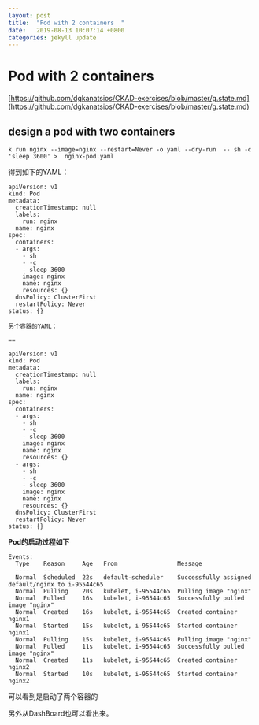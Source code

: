 ```yaml
---
layout: post
title:  "Pod with 2 containers  "
date:   2019-08-13 10:07:14 +0800
categories: jekyll update
---
```

#  Pod with 2 containers 



[https://github.com/dgkanatsios/CKAD-exercises/blob/master/g.state.md](https://github.com/dgkanatsios/CKAD-exercises/blob/master/g.state.md)


##  design a pod with two containers 


```
k run nginx --image=nginx --restart=Never -o yaml --dry-run  -- sh -c  'sleep 3600' >  nginx-pod.yaml 

```
得到如下的YAML：

```
apiVersion: v1
kind: Pod
metadata:
  creationTimestamp: null
  labels:
    run: nginx
  name: nginx
spec:
  containers:
  - args:
    - sh
    - -c
    - sleep 3600
    image: nginx
    name: nginx
    resources: {}
  dnsPolicy: ClusterFirst
  restartPolicy: Never
status: {}

```


```
另个容器的YAML：

==

apiVersion: v1
kind: Pod
metadata:
  creationTimestamp: null
  labels:
    run: nginx
  name: nginx
spec:
  containers:
  - args:
    - sh
    - -c
    - sleep 3600
    image: nginx
    name: nginx
    resources: {}
  - args:
    - sh
    - -c
    - sleep 3600
    image: nginx
    name: nginx
    resources: {}
  dnsPolicy: ClusterFirst
  restartPolicy: Never
status: {}

```


**Pod的启动过程如下**

```
Events:
  Type    Reason     Age   From                 Message
  ----    ------     ----  ----                 -------
  Normal  Scheduled  22s   default-scheduler    Successfully assigned default/nginx to i-95544c65
  Normal  Pulling    20s   kubelet, i-95544c65  Pulling image "nginx"
  Normal  Pulled     16s   kubelet, i-95544c65  Successfully pulled image "nginx"
  Normal  Created    16s   kubelet, i-95544c65  Created container nginx1
  Normal  Started    15s   kubelet, i-95544c65  Started container nginx1
  Normal  Pulling    15s   kubelet, i-95544c65  Pulling image "nginx"
  Normal  Pulled     11s   kubelet, i-95544c65  Successfully pulled image "nginx"
  Normal  Created    11s   kubelet, i-95544c65  Created container nginx2
  Normal  Started    10s   kubelet, i-95544c65  Started container nginx2

```
可以看到是启动了两个容器的 

另外从DashBoard也可以看出来。


